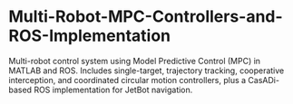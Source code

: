 # Multi-Robot-MPC-Controllers-and-ROS-Implementation
Multi-robot control system using Model Predictive Control (MPC) in MATLAB and ROS. Includes single-target, trajectory tracking, cooperative interception, and coordinated circular motion controllers, plus a CasADi-based ROS implementation for JetBot navigation.
